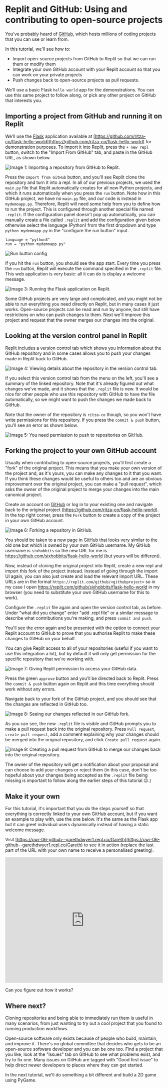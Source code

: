 
# Replit and GitHub: Using and contributing to open-source projects

You've probably heard of [GitHub](https://github.com), which hosts millions of coding projects that you can use or learn from.

In this tutorial, we'll see how to:

* Import open-source projects from GitHub to Replit so that we can run them or modify them
* Integrate your own GitHub account with your Replit account so that you can work on your private projects
* Push changes back to open-source projects as pull requests.

We'll use a basic Flask `hello world` app for the demonstrations. You can use this same project to follow along, or pick any other project on GitHub that interests you.

## Importing a project from GitHub and running it on Replit

We'll use the [Flask](https://flask.palletsprojects.com/en/1.1.x/) application available at [https://github.com/ritza-co/flask-hello-world](https://github.com/ritza-co/flask-hello-world) for demonstration purposes. To import it into Replit, press the `+ new repl` button, switch to the "Import From GitHub" tab, and paste in the GitHub URL, as shown below.

![**Image 1:** *Importing a repository from GitHub to Replit.*](/images/tutorials/06-github/06-01-github-import.png)

Press the `Import from GitHub` button, and you'll see Replit clone the repository and turn it into a repl. In all of our previous projects, we used the `main.py` file that Replit automatically creates for all new Python projects, and which it runs automatically when you press the `run` button. Note how in this GitHub project, we have no `main.py` file, and our code is instead in `mydemoapp.py`. Therefore, Replit will need some help from you to define how to run the project. This is configured through another special file named `.replit`. If the configuration panel doesn't pop up automatically, you can manually create a file called `.replit` and add the configuration given below otherwise select the language (Python) from the first dropdown and type `python mydemoapp.py` in the "configure the run button" input.
 

```
language = "python3"
run = "python mydemoapp.py"
```

![Run button config](/images/tutorials/06-github/run-config.gif)

If you hit the `run` button, you should see the app start. Every time you press the `run` button, Replit will execute the command specified in the `.replit` file. This web application is very basic: all it can do is display a welcome message.

![**Image 3:** *Running the Flask application on Replit.*](/images/tutorials/06-github/06-03-mydemoapp-run.png)

Some GitHub projects are very large and complicated, and you might not be able to run everything you need directly on Replit, but in many cases it just works. Open-source projects can be read and run by anyone, but still have restrictions on who can push changes to them. Next we'll improve this project and request that the owner merges our changes into the original.

## Looking at the version control panel in Replit

Replit includes a version control tab which shows you information about the GitHub repository and in some cases allows you to push your changes made in Replit back to GitHub.

![**Image 4:** *Viewing details about the repository in the version control tab.*](/images/tutorials/06-github/06-04-version-control.png)

If you select this version control tab from the menu on the left, you'll see a summary of the linked repository. Note that it's already figured out what changes we've made, and it shows that the `.replit` file is new. It would be nice for other people who use this repository with GitHub to have the file automatically, so we might want to push the changes we made back to GitHub.

Note that the owner of the repository is `ritza-co` though, so you won't have write permissions for this repository. If you press the `commit & push` button, you'll see an error as shown below.

![**Image 5:** *You need permission to push to repositories on GitHub.*](/images/tutorials/06-github/06-05-unable-to-connect.png)

## Forking the project to your own GitHub account

Usually when contributing to open-source projects, you'll first create a "fork" of the original project. This means that you make your own version of the project and, as it's yours, you can make any changes to it that you want. If you think these changes would be useful to others too and are an obvious improvement over the original project, you can make a "pull request", which asks the owner of the original project to merge your changes into the main canonical project.

Create an account on [GitHub](https://github.com) or log in to your existing one and navigate back to the original project (https://github.com/ritza-co/flask-hello-world). In the top right corner, press the `Fork` button to create a copy of the project in your own GitHub account.

![**Image 6:** *Forking a repository in GitHub.*](/images/tutorials/06-github/06-06-fork-github.png)

You should be taken to a new page in GitHub that looks very similar to the old one but which is owned by your own GitHub username. My GitHub username is `sixhobbits` so the new URL for me is https://github.com/sixhobbits/flask-hello-world (but yours will be different).

Now, instead of cloning the original project into Replit, create a new repl and import this fork of the project instead. Instead of going through the import UI again, you can also just create and load the relevant import URL. These URLs are in the format `https://replit.com/github/<githubproject>` so in my case I open https://replit.com/github/sixhobbits/flask-hello-world in my browser (you need to substitute your own GitHub username for this to work).

Configure the `.replit` file again and open the version control tab, as before. Under "what did you change" enter "add .repl file" or a similar message to describe what contributions you're making, and press `commit and push`.

You'll see the error again and be presented with the option to connect your Replit account to GitHub to prove that you authorise Replit to make these changes to GitHub on your behalf.

You can give Replit access to all of your repositories (useful if you want to use this integration a lot), but by default it will only get permission for the specific repository that we're working with.

![**Image 7:** *Giving Replit permission to access your GitHub data.*](/images/tutorials/06-github/06-07-repository-access.png)

Press the green `approve` button and you'll be directed back to Replit. Press the `commit & push` button again on Replit and this time everything should work without any errors.

Navigate back to your fork of the GitHub project, and you should see that the changes are reflected in GitHub too.

![**Image 8:** *Seeing our changes reflected in our GitHub fork.*](/images/tutorials/06-github/06-08-github-updated.png)

As you can see, the new `.replit` file is visible and GitHub prompts you to make a pull request back into the original repository. Press `Pull request`, `create pull request`, add a comment explaining why your changes should be merged into the original repository, and click `Create pull request` again.

![**Image 9:** *Creating a pull request from GitHub to merge our changes back into the original repository.*](/images/tutorials/06-github/06-09-open-pull-request.png)

The owner of the repository will get a notification about your proposal and can choose to add your changes or reject them (in this case, don't be too hopeful about your changes being accepted as the `.replit` file being missing is important to follow along the earlier steps of this tutorial 😉.) 

## Make it your own

For this tutorial, it's important that you do the steps yourself so that everything is correctly linked to your own GitHub account, but if you want an example to play with, use the one below. It's the same as the Flask app but it can greet individual users dynamically instead of having a static welcome message.

Visit [https://cwr-06-github--garethdwyer1.repl.co/Gareth](https://cwr-06-github--garethdwyer1.repl.co/Gareth) to see it in action (replace the last part of the URL with your own name to receive a personalised greeting). 

<iframe height="400px" width="100%" src="https://replit.com/@GarethDwyer1/cwr-06-github?lite=true" scrolling="no" frameborder="no" allowtransparency="true" allowfullscreen="true" sandbox="allow-forms allow-pointer-lock allow-popups allow-same-origin allow-scripts allow-modals"></iframe>

Can you figure out how it works?

## Where next?

Cloning repositories and being able to immediately run them is useful in many scenarios, from just wanting to try out a cool project that you found to running production workflows.

Open-source software only exists because of people who build, maintain, and improve it. There's no global committee that decides who gets to be an open-source software developer and you can be one too. Find a project that you like, look at the "Issues" tab on GitHub to see what problems exist, and try to fix one. Many issues on GitHub are tagged with "Good first issue" to help direct newer developers to places where they can get started. 

In the next tutorial, we'll do something a bit different and build a 2D game using PyGame.
